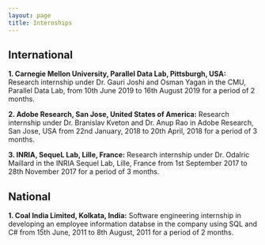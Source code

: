 ```yaml
---
layout: page
title: Internships
---
```



## International

**1. Carnegie Mellon University, Parallel Data Lab, Pittsburgh, USA:** Research internship under Dr. Gauri Joshi and Osman Yagan in the CMU, Parallel Data Lab, from 10th June 2019 to 16th August 2019 for a period of 2 months.


**2. Adobe Research, San Jose, United States of America:** Research internship under Dr. Branislav Kveton and Dr. Anup Rao in Adobe Research, San Jose, USA from 22nd January, 2018 to 20th April, 2018 for a period of 3 months.

**3. INRIA, SequeL Lab, Lille, France:** Research internship under Dr. Odalric Maillard in the INRIA Sequel Lab, Lille, France from 1st September 2017 to 28th November 2017 for a period of 3 months.



## National

**1. Coal India Limited, Kolkata, India:** Software engineering internship in developing an employee information databse in the company using SQL and C# from 15th June, 2011 to 8th August, 2011 for a period of 2 months.
